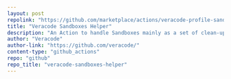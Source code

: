 ```yaml
---
layout: post
repolink: "https://github.com/marketplace/actions/veracode-profile-sandboxes-helper"
title: "Veracode Sandboxes Helper"
description: "An Action to handle Sandboxes mainly as a set of clean-up activities"
author: "Veracode"
author-link: "https://github.com/veracode/"
content-type: "github_actions"
repo: "github"
repo_title: "veracode-sandboxes-helper"
---
```

